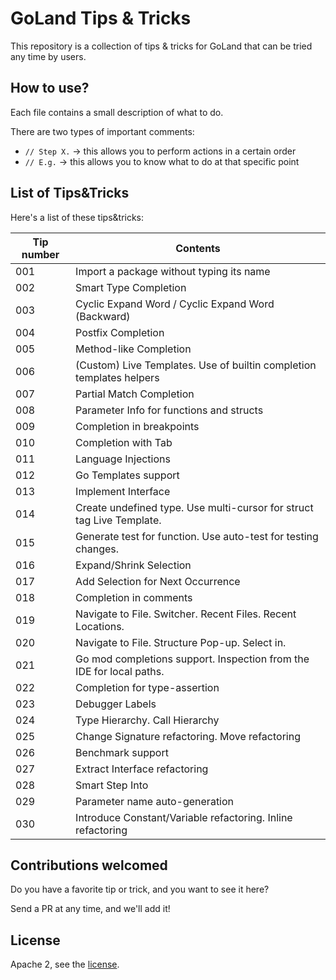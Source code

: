 # GoLand Tips & Tricks

This repository is a collection of tips & tricks for GoLand that can be tried any time by users.

## How to use?

Each file contains a small description of what to do.

There are two types of important comments:

- `// Step X.` -> this allows you to perform actions in a certain order
- `// E.g.` -> this allows you to know what to do at that specific point 

## List of Tips&Tricks

Here's a list of these tips&tricks:


| Tip number | Contents |
|---|----|
| 001 | Import a package without typing its name |
| 002 | Smart Type Completion |
| 003 | Cyclic Expand Word / Cyclic Expand Word (Backward) |
| 004 | Postfix Completion |
| 005 | Method-like Completion |
| 006 | (Custom) Live Templates. Use of builtin completion templates helpers |
| 007 | Partial Match Completion |
| 008 | Parameter Info for functions and structs |
| 009 | Completion in breakpoints |
| 010 | Completion with Tab |
| 011 | Language Injections |
| 012 | Go Templates support |
| 013 | Implement Interface |
| 014 | Create undefined type. Use multi-cursor for struct tag Live Template. |
| 015 | Generate test for function. Use auto-test for testing changes. |
| 016 | Expand/Shrink Selection |
| 017 | Add Selection for Next Occurrence |
| 018 | Completion in comments |
| 019 | Navigate to File. Switcher. Recent Files. Recent Locations. |
| 020 | Navigate to File. Structure Pop-up. Select in. |
| 021 | Go mod completions support. Inspection from the IDE for local paths. |
| 022 | Completion for type-assertion |
| 023 | Debugger Labels |
| 024 | Type Hierarchy. Call Hierarchy |
| 025 | Change Signature refactoring. Move refactoring |
| 026 | Benchmark support |
| 027 | Extract Interface refactoring |
| 028 | Smart Step Into |
| 029 | Parameter name auto-generation |
| 030 | Introduce Constant/Variable refactoring. Inline refactoring |

## Contributions welcomed

Do you have a favorite tip or trick, and you want to see it here?

Send a PR at any time, and we'll add it!

## License

Apache 2, see the [license](LICENSE.md).
